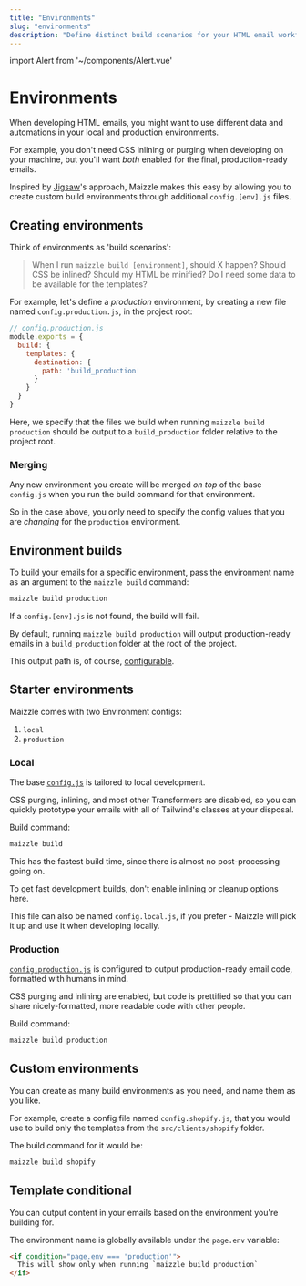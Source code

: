 ```yaml
---
title: "Environments"
slug: "environments"
description: "Define distinct build scenarios for your HTML email workflow, each with their own settings"
---
```


import Alert from '~/components/Alert.vue'

# Environments

When developing HTML emails, you might want to use different data and automations in your local and production environments.

For example, you don't need CSS inlining or purging when developing on your machine, but you'll want _both_ enabled for the final, production-ready emails.

Inspired by [Jigsaw](https://jigsaw.tighten.co/)'s approach, Maizzle makes this easy by allowing you to create custom build environments through additional `config.[env].js` files.

## Creating environments

Think of environments as 'build scenarios':

> When I run `maizzle build [environment]`, should X happen? Should CSS be inlined? Should my HTML be minified? Do I need some data to be available for the templates?

For example, let's define a _production_ environment, by creating a new file named `config.production.js`, in the project root:

```js
// config.production.js
module.exports = {
  build: {
    templates: {
      destination: {
        path: 'build_production'
      }
    }
  }
}
```

Here, we specify that the files we build when running `maizzle build production` should be output to a `build_production` folder relative to the project root.

### Merging

Any new environment you create will be merged _on top_ of the base `config.js` when you run the build command for that environment.

So in the case above, you only need to specify the config values that you are _changing_ for the `production` environment.

## Environment builds

To build your emails for a specific environment, pass the environment name as an argument to the `maizzle build` command:

```bash
maizzle build production
```

<alert type="warning">If a <code>config.[env].js</code> is not found, the build will fail.</alert>

By default, running `maizzle build production` will output production-ready emails in a `build_production` folder at the root of the project.

This output path is, of course, [configurable](/docs/build-config/#path).

## Starter environments

Maizzle comes with two Environment configs:

1. `local`
3. `production`

### Local

The base [`config.js`](https://github.com/maizzle/maizzle/blob/master/config.js) is tailored to local development.

CSS purging, inlining, and most other Transformers are disabled, so you can quickly prototype your emails with all of Tailwind's classes at your disposal.

Build command:

```bash
maizzle build
```

This has the fastest build time, since there is almost no post-processing going on.

<alert>To get fast development builds, don't enable inlining or cleanup options here.</alert>

<alert>This file can also be named <code>config.local.js</code>, if you prefer - Maizzle will pick it up and use it when developing locally.</alert>

### Production

[`config.production.js`](https://github.com/maizzle/maizzle/blob/master/config.production.js) is configured to output production-ready email code, formatted with humans in mind.

CSS purging and inlining are enabled, but code is prettified so that you can share nicely-formatted, more readable code with other people.

Build command:

```bash
maizzle build production
```

## Custom environments

You can create as many build environments as you need, and name them as you like.

For example, create a config file named `config.shopify.js`, that you would use to build only the templates from the `src/clients/shopify` folder.

The build command for it would be:

```bash
maizzle build shopify
```

## Template conditional

You can output content in your emails based on the environment you're building for.

The environment name is globally available under the `page.env` variable:

```html
<if condition="page.env === 'production'">
  This will show only when running `maizzle build production`
</if>
```
